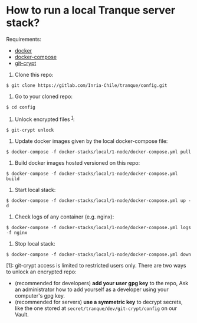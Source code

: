 # How to run a local Tranque server stack?

Requirements:

  - [docker](https://docs.docker.com/install/)
  - [docker-compose](https://docs.docker.com/compose/install/)
  - [git-crypt](https://github.com/AGWA/git-crypt/blob/master/INSTALL.md)

1. Clone this repo:

  `$ git clone https://gitlab.com/Inria-Chile/tranque/config.git`

1. Go to your cloned repo:

  `$ cd config`

1. Unlock encrypted files <sup>[1](#git-crypt-note)</sup>:

  `$ git-crypt unlock`

1. Update docker images given by the local docker-compose file:

  `$ docker-compose -f docker-stacks/local/1-node/docker-compose.yml pull`

1. Build docker images hosted versioned on this repo:

  `$ docker-compose -f docker-stacks/local/1-node/docker-compose.yml build`

1. Start local stack:

  `$ docker-compose -f docker-stacks/local/1-node/docker-compose.yml up -d`

1. Check logs of any container (e.g. nginx):

  `$ docker-compose -f docker-stacks/local/1-node/docker-compose.yml logs -f nginx`

1. Stop local stack:

  `$ docker-compose -f docker-stacks/local/1-node/docker-compose.yml down`

<a name="git-crypt-note">[1]</a>: git-crypt access is limited to restricted users only. There are two ways to unlock an encrypted repo:
  - (recommended for developers) **add your user gpg key** to the repo, Ask an administrator how to add yourself as a developer using your computer's gpg key.
  - (recommended for servers) **use a symmetric key** to decrypt secrets, like the one stored at `secret/tranque/dev/git-crypt/config` on our Vault.
